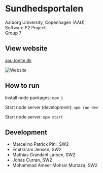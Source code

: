 # Sundhedsportalen

Aalborg University, Copenhagen (AAU)  
Software P2 Project  
Group 7

## View website
[aau.tonite.dk](http://aau.tonite.dk)  

![Website](https://img.shields.io/website?down_message=offline&label=site&up_message=online&url=http://aau.tonite.dk)  

## How to run

Install node packages:
`npm i`

Start node server (development):
`npm run dev`

Start node server:
`npm start`

## Development

- Marcelino Patrick Pini, SW2
- Emil Gram Jensen, SW2
- Mathias Grandahl Larsen, SW2
- Jonas Curran, SW2
- Mohammad Ameer Mohsin Murtaza, SW2
